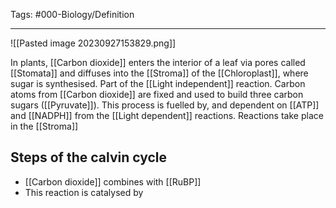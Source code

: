 Tags: #000-Biology/Definition 

---
![[Pasted image 20230927153829.png]]

In plants, [[Carbon dioxide]] enters the interior of a leaf via pores called [[Stomata]] and diffuses into the [[Stroma]] of the [[Chloroplast]], where sugar is synthesised. Part of the [[Light independent]] reaction. 
Carbon atoms from [[Carbon dioxide]] are fixed and used to build three carbon sugars ([[Pyruvate]]). This process is fuelled by, and dependent on [[ATP]] and [[NADPH]] from the [[Light dependent]] reactions.
Reactions take place in the [[Stroma]]

## Steps of the calvin cycle
- [[Carbon dioxide]] combines with [[RuBP]] 
- This reaction is catalysed by 